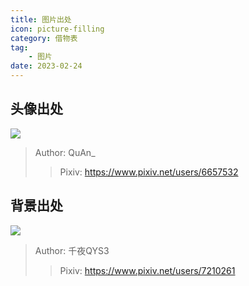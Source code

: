 ```yaml
---
title: 图片出处
icon: picture-filling
category: 借物表
tag:
    - 图片
date: 2023-02-24
---
```


## 头像出处
![](https://xingqiu-tuchuang-1256524210.cos.ap-shanghai.myqcloud.com/17292/102439408_p1%20%E7%BA%B3%E8%A5%BF%E5%A6%B2.jpg)
> Author: QuAn_    
> > Pixiv: https://www.pixiv.net/users/6657532
## 背景出处
![](https://xingqiu-tuchuang-1256524210.cos.ap-shanghai.myqcloud.com/17292/96776418_p0%20miku%202022%203.9.png)
> Author: 千夜QYS3
> > Pixiv: https://www.pixiv.net/users/7210261